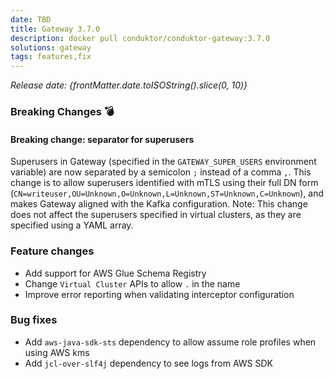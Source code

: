 ```yaml
---
date: TBD
title: Gateway 3.7.0
description: docker pull conduktor/conduktor-gateway:3.7.0
solutions: gateway
tags: features,fix
---
```


*Release date: {frontMatter.date.toISOString().slice(0, 10)}*

### Breaking Changes 💣

#### Breaking change: separator for superusers 
Superusers in Gateway (specified in the `GATEWAY_SUPER_USERS` environment variable) are now separated by a semicolon `;` instead of a comma `,`. 
This change is to allow superusers identified with mTLS using their full DN form (`CN=writeuser,OU=Unknown,O=Unknown,L=Unknown,ST=Unknown,C=Unknown`), 
and makes Gateway aligned with the Kafka configuration.
Note: This change does not affect the superusers specified in virtual clusters, as they are specified using a YAML array.

### Feature changes
- Add support for AWS Glue Schema Registry
- Change `Virtual Cluster` APIs to allow `.` in the name
- Improve error reporting when validating interceptor configuration

### Bug fixes
- Add `aws-java-sdk-sts` dependency to allow assume role profiles when using AWS kms
- Add `jcl-over-slf4j` dependency to see logs from AWS SDK